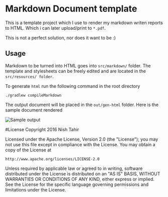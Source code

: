 # Markdown Document template
This is a template project which I use to render my markdown writen reports
to HTML. Which i can later upload/print to `*.pdf`.

This is not a perfect solution, nor does it want to be :)

## Usage
Markdown to be turned into HTML goes into `src/markdown/` folder. The template and
stylesheets can be freely edited and are located in the `src/resources/ folder`.

To generate `html` run the following command in the root directory

```
./gradlew compileMarkdown
```

The output document will be placed in the `out/gen-html` folder. Here is the sample document rendered

![Sample output](https://cloud.githubusercontent.com/assets/2018617/13298568/f4b9723c-db3f-11e5-84b0-071c39d251a7.png)

#License
Copyright 2016 Nish Tahir

Licensed under the Apache License, Version 2.0 (the "License");
you may not use this file except in compliance with the License.
You may obtain a copy of the License at

    http://www.apache.org/licenses/LICENSE-2.0

Unless required by applicable law or agreed to in writing, software
distributed under the License is distributed on an "AS IS" BASIS,
WITHOUT WARRANTIES OR CONDITIONS OF ANY KIND, either express or implied.
See the License for the specific language governing permissions and
limitations under the License.
